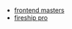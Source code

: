 - [frontend masters](https://frontendmasters.com/my-account/subscription/)
- [fireship pro](https://fireship.io/pro)
